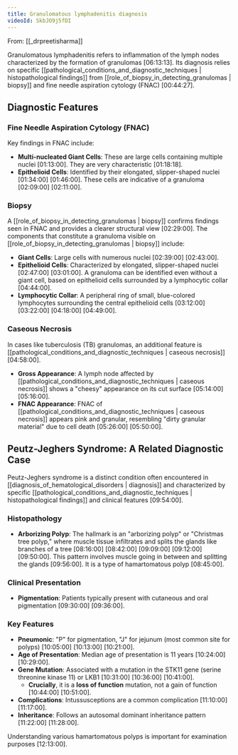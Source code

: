 ```yaml
---
title: Granulomatous lymphadenitis diagnosis
videoId: SkbJO9j5fDI
---
```


From: [[_drpreetisharma]] <br/> 

Granulomatous lymphadenitis refers to inflammation of the lymph nodes characterized by the formation of granulomas <a class="yt-timestamp" data-t="06:13:13">[06:13:13]</a>. Its diagnosis relies on specific [[pathological_conditions_and_diagnostic_techniques | histopathological findings]] from [[role_of_biopsy_in_detecting_granulomas | biopsy]] and fine needle aspiration cytology (FNAC) <a class="yt-timestamp" data-t="00:44:27">[00:44:27]</a>.

## Diagnostic Features

### Fine Needle Aspiration Cytology (FNAC)
Key findings in FNAC include:
*   **Multi-nucleated Giant Cells**: These are large cells containing multiple nuclei <a class="yt-timestamp" data-t="01:13:00">[01:13:00]</a>. They are very characteristic <a class="yt-timestamp" data-t="01:18:18">[01:18:18]</a>.
*   **Epithelioid Cells**: Identified by their elongated, slipper-shaped nuclei <a class="yt-timestamp" data-t="01:34:00">[01:34:00]</a> <a class="yt-timestamp" data-t="01:46:00">[01:46:00]</a>. These cells are indicative of a granuloma <a class="yt-timestamp" data-t="02:09:00">[02:09:00]</a> <a class="yt-timestamp" data-t="02:11:00">[02:11:00]</a>.

### Biopsy
A [[role_of_biopsy_in_detecting_granulomas | biopsy]] confirms findings seen in FNAC and provides a clearer structural view <a class="yt-timestamp" data-t="02:29:00">[02:29:00]</a>. The components that constitute a granuloma visible on [[role_of_biopsy_in_detecting_granulomas | biopsy]] include:
*   **Giant Cells**: Large cells with numerous nuclei <a class="yt-timestamp" data-t="02:39:00">[02:39:00]</a> <a class="yt-timestamp" data-t="02:43:00">[02:43:00]</a>.
*   **Epithelioid Cells**: Characterized by elongated, slipper-shaped nuclei <a class="yt-timestamp" data-t="02:47:00">[02:47:00]</a> <a class="yt-timestamp" data-t="03:01:00">[03:01:00]</a>. A granuloma can be identified even without a giant cell, based on epithelioid cells surrounded by a lymphocytic collar <a class="yt-timestamp" data-t="04:44:00">[04:44:00]</a>.
*   **Lymphocytic Collar**: A peripheral ring of small, blue-colored lymphocytes surrounding the central epithelioid cells <a class="yt-timestamp" data-t="03:12:00">[03:12:00]</a> <a class="yt-timestamp" data-t="03:22:00">[03:22:00]</a> <a class="yt-timestamp" data-t="04:18:00">[04:18:00]</a> <a class="yt-timestamp" data-t="04:49:00">[04:49:00]</a>.

### Caseous Necrosis
In cases like tuberculosis (TB) granulomas, an additional feature is [[pathological_conditions_and_diagnostic_techniques | caseous necrosis]] <a class="yt-timestamp" data-t="04:58:00">[04:58:00]</a>.
*   **Gross Appearance**: A lymph node affected by [[pathological_conditions_and_diagnostic_techniques | caseous necrosis]] shows a "cheesy" appearance on its cut surface <a class="yt-timestamp" data-t="05:14:00">[05:14:00]</a> <a class="yt-timestamp" data-t="05:16:00">[05:16:00]</a>.
*   **FNAC Appearance**: FNAC of [[pathological_conditions_and_diagnostic_techniques | caseous necrosis]] appears pink and granular, resembling "dirty granular material" due to cell death <a class="yt-timestamp" data-t="05:26:00">[05:26:00]</a> <a class="yt-timestamp" data-t="05:50:00">[05:50:00]</a>.

## Peutz-Jeghers Syndrome: A Related Diagnostic Case

Peutz-Jeghers syndrome is a distinct condition often encountered in [[diagnosis_of_hematological_disorders | diagnosis]] and characterized by specific [[pathological_conditions_and_diagnostic_techniques | histopathological findings]] and clinical features <a class="yt-timestamp" data-t="09:54:00">[09:54:00]</a>.

### Histopathology
*   **Arborizing Polyp**: The hallmark is an "arborizing polyp" or "Christmas tree polyp," where muscle tissue infiltrates and splits the glands like branches of a tree <a class="yt-timestamp" data-t="08:16:00">[08:16:00]</a> <a class="yt-timestamp" data-t="08:42:00">[08:42:00]</a> <a class="yt-timestamp" data-t="09:09:00">[09:09:00]</a> <a class="yt-timestamp" data-t="09:12:00">[09:12:00]</a> <a class="yt-timestamp" data-t="09:50:00">[09:50:00]</a>. This pattern involves muscle going in between and splitting the glands <a class="yt-timestamp" data-t="09:56:00">[09:56:00]</a>. It is a type of hamartomatous polyp <a class="yt-timestamp" data-t="08:45:00">[08:45:00]</a>.

### Clinical Presentation
*   **Pigmentation**: Patients typically present with cutaneous and oral pigmentation <a class="yt-timestamp" data-t="09:30:00">[09:30:00]</a> <a class="yt-timestamp" data-t="09:36:00">[09:36:00]</a>.

### Key Features
*   **Pneumonic**: "P" for pigmentation, "J" for jejunum (most common site for polyps) <a class="yt-timestamp" data-t="10:05:00">[10:05:00]</a> <a class="yt-timestamp" data-t="10:13:00">[10:13:00]</a> <a class="yt-timestamp" data-t="10:21:00">[10:21:00]</a>.
*   **Age of Presentation**: Median age of presentation is 11 years <a class="yt-timestamp" data-t="10:24:00">[10:24:00]</a> <a class="yt-timestamp" data-t="10:29:00">[10:29:00]</a>.
*   **Gene Mutation**: Associated with a mutation in the STK11 gene (serine threonine kinase 11) or LKB1 <a class="yt-timestamp" data-t="10:31:00">[10:31:00]</a> <a class="yt-timestamp" data-t="10:36:00">[10:36:00]</a> <a class="yt-timestamp" data-t="10:41:00">[10:41:00]</a>.
    *   **Crucially**, it is a **loss of function** mutation, not a gain of function <a class="yt-timestamp" data-t="10:44:00">[10:44:00]</a> <a class="yt-timestamp" data-t="10:51:00">[10:51:00]</a>.
*   **Complications**: Intussusceptions are a common complication <a class="yt-timestamp" data-t="11:10:00">[11:10:00]</a> <a class="yt-timestamp" data-t="11:17:00">[11:17:00]</a>.
*   **Inheritance**: Follows an autosomal dominant inheritance pattern <a class="yt-timestamp" data-t="11:22:00">[11:22:00]</a> <a class="yt-timestamp" data-t="11:28:00">[11:28:00]</a>.

Understanding various hamartomatous polyps is important for examination purposes <a class="yt-timestamp" data-t="12:13:00">[12:13:00]</a>.